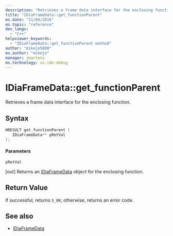 ```yaml
---
description: "Retrieves a frame data interface for the enclosing function."
title: "IDiaFrameData::get_functionParent"
ms.date: "11/04/2016"
ms.topic: "reference"
dev_langs:
  - "C++"
helpviewer_keywords:
  - "IDiaFrameData::get_functionParent method"
author: "mikejo5000"
ms.author: "mikejo"
manager: jmartens
ms.technology: vs-ide-debug
---
```

# IDiaFrameData::get_functionParent

Retrieves a frame data interface for the enclosing function.

## Syntax

```C++
HRESULT get_functionParent ( 
   IDiaFrameData** pRetVal
);
```

#### Parameters
 `pRetVal`

[out] Returns an [IDiaFrameData](../../debugger/debug-interface-access/idiaframedata.md) object for the enclosing function.

## Return Value
 If successful, returns `S_OK`; otherwise, returns an error code.

## See also
- [IDiaFrameData](../../debugger/debug-interface-access/idiaframedata.md)
